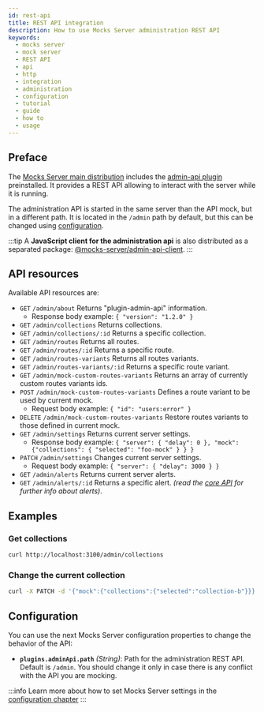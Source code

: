 ```yaml
---
id: rest-api
title: REST API integration
description: How to use Mocks Server administration REST API
keywords:
  - mocks server
  - mock server
  - REST API
  - api
  - http
  - integration
  - administration
  - configuration
  - tutorial
  - guide
  - how to
  - usage
---
```


## Preface

The [Mocks Server main distribution](https://github.com/mocks-server/main/tree/master/packages/main) includes the [admin-api plugin](https://github.com/mocks-server/main/tree/master/packages/plugin-admin-api) preinstalled. It provides a REST API allowing to interact with the server while it is running.

The administration API is started in the same server than the API mock, but in a different path. It is located in the `/admin` path by default, but this can be changed using [configuration](#configuration).

:::tip
A __JavaScript client for the administration api__ is also distributed as a separated package: [@mocks-server/admin-api-client](https://github.com/mocks-server/main/tree/master/packages/admin-api-client).
:::

## API resources

Available API resources are:

* `GET` `/admin/about` Returns "plugin-admin-api" information.
  * Response body example: `{ "version": "1.2.0" }`
* `GET` `/admin/collections` Returns collections.
* `GET` `/admin/collections/:id` Returns a specific collection.
* `GET` `/admin/routes` Returns all routes.
* `GET` `/admin/routes/:id` Returns a specific route.
* `GET` `/admin/routes-variants` Returns all routes variants.
* `GET` `/admin/routes-variants/:id` Returns a specific route variant.
* `GET` `/admin/mock-custom-routes-variants` Returns an array of currently custom routes variants ids.
* `POST` `/admin/mock-custom-routes-variants` Defines a route variant to be used by current mock.
  * Request body example: `{ "id": "users:error" }`
* `DELETE` `/admin/mock-custom-routes-variants` Restore routes variants to those defined in current mock.
* `GET` `/admin/settings` Returns current server settings.
  * Response body example: `{ "server": { "delay": 0 }, "mock": {"collections": { "selected": "foo-mock" } } }`
* `PATCH` `/admin/settings` Changes current server settings.
  * Request body example: `{ "server": { "delay": 3000 } }`
* `GET` `/admin/alerts` Returns current server alerts.
* `GET` `/admin/alerts/:id` Returns a specific alert. _(read the [core API](api/core.md) for further info about alerts)_.

## Examples

### Get collections

```bash
curl http://localhost:3100/admin/collections
```

### Change the current collection

```bash
curl -X PATCH -d '{"mock":{"collections":{"selected":"collection-b"}}}' -H 'Content-Type: application/json' http://localhost:3100/admin/settings
```

## Configuration

You can use the next Mocks Server configuration properties to change the behavior of the API:

* __`plugins.adminApi.path`__ _(String)_: Path for the administration REST API. Default is `/admin`. You should change it only in case there is any conflict with the API you are mocking.

:::info
Learn more about how to set Mocks Server settings in the [configuration chapter](configuration/how-to-change-settings.md)
:::

